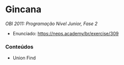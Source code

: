 # Gincana
*OBI 2011: Programação Nível Junior, Fase 2*

- Enunciado: https://neps.academy/br/exercise/309

### Conteúdos
- Union Find
